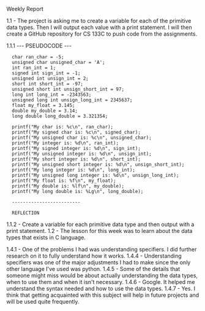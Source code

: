 Weekly Report

1.1 - The project is asking me to create a variable for each of the primitive data types.
      Then I will output each value with a print statement.
      I will then create a GitHub repository for CS 133C to push code from the assignments.
      
1.1.1      --- PSEUDOCODE ---

      char ran_char = -5;
      unsigned char unsigned_char = 'A';
      int ran_int = 1;
      signed int sign_int = -1;
      unsigned int unsign_int = 2;
      short int short_int = -97;
      unsigned short int unsign_short_int = 97;
      long int long_int = -2343563;
      unsigned long int unsign_long_int = 2345637;
      float my_float = 3.145;
      double my_double = 3.14;
      long double long_double = 3.321354;
      
      printf("My char is: %c\n", ran_char);
      printf("My signed char is: %c\n", signed_char);
      printf("My unsigned char is: %c\n", unsigned_char);
      printf("My integer is: %d\n", ran_int);
      printf("My signed integer is: %d\n", sign_int);
      printf("My unsigned integer is: %d\n", unsign_int);
      printf("My short integer is: %d\n", short_int);
      printf("My unsigned short integer is: %d\n", unsign_short_int);
      printf("My long integer is: %d\n", long_int);
      printf("My unsigned long integer is: %d\n", unsign_long_int);
      printf("My float is: %f\n", my_float);
      printf("My double is: %lf\n", my_double);
      printf("My long double is: %Lg\n", long_double);
      
      -------------------------
      
      REFLECTION
      
1.1.2 - Create a variable for each primitive data type and then output with a print statement.
1.2 - The lesson for this week was to learn about the data types that exists in C language.

1.4.1 - One of the problems I had was understanding specifiers. I did further research on it to fully understand
        how it works.
1.4.4 - Understanding specifiers was one of the major adjustments I had to make since the only other language I've used
        was python.
1.4.5 - Some of the details that someone might miss would be about actually understanding the data types, when to use them
        and when it isn't necessary.
1.4.6 - Google. It helped me understand the syntax needed and how to use the data types.
1.4.7 - Yes. I think that getting acquainted with this subject will help in future projects and will be used quite frequently.
